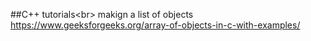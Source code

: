 



##C++ tutorials<br\>
makign a list of objects https://www.geeksforgeeks.org/array-of-objects-in-c-with-examples/

